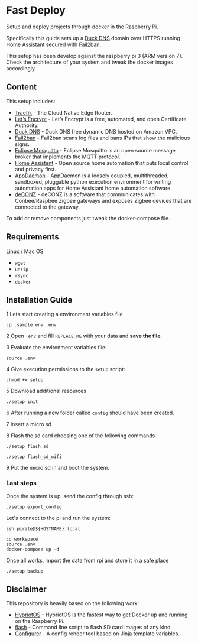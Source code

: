 # Fast Deploy

Setup and deploy projects through docker in the Raspberry Pi.

Specifically this guide sets up a [Duck DNS](https://www.duckdns.org) domain over HTTPS 
running [Home Assistant](https://www.home-assistant.io) secured with [Fail2ban](https://www.fail2ban.org).

This setup has been develop against the raspberry pi 3 (ARM version 7).
Check the architecture of your system and tweak the docker images accordingly.

## Content

This setup includes:

* [Traefik](https://traefik.io/) - The Cloud Native Edge Router.
* [Let’s Encrypt](https://letsencrypt.org) - Let’s Encrypt is a free, automated, and open Certificate Authority.
* [Duck DNS](https://www.duckdns.org) - Duck DNS free dynamic DNS hosted on Amazon VPC.
* [Fail2ban](https://www.fail2ban.org) - Fail2ban scans log files and bans IPs that show the malicious signs.
* [Eclipse Mosquitto](https://mosquitto.org) - Eclipse Mosquitto is an open source message broker that implements the MQTT protocol.
* [Home Assistant](https://www.home-assistant.io) - Open source home automation that puts local control and privacy first.
* [AppDaemon](https://github.com/home-assistant/appdaemon) - AppDaemon is a loosely coupled, multithreaded, sandboxed, pluggable python execution environment for writing automation apps for Home Assistant home automation software.
* [deCONZ](https://hub.docker.com/r/marthoc/deconz/) - deCONZ is a software that communicates with Conbee/Raspbee Zigbee gateways and exposes Zigbee devices that are connected to the gateway.

To add or remove components just tweak the docker-compose file.

## Requirements

Linux / Mac OS

* `wget`
* `unzip`
* `rsync`
* `docker`


## Installation Guide

1 Lets start creating a environment variables file

    cp .sample.env .env

2 Open `.env` and fill `REPLACE_ME` with your data and **save the file**.

3 Evaluate the environment variables file:

    source .env

4 Give execution permissions to the `setup` script:

    chmod +x setup

5 Download additional resources

    ./setup init

6 After running a new folder called `config` should have been created.

7 Insert a micro sd

8 Flash the sd card choosing one of the following commands

    ./setup flash_sd

    ./setup flash_sd_wifi

9 Put the micro sd in and boot the system.


### Last steps

Once the system is up, send the config through ssh:

    ./setup export_config
    
Let's connect to the pi and run the system:
    
    ssh pirate@${HOSTNAME}.local
    
    cd workspace
    source .env
    docker-compose up -d

Once all works, import the data from rpi and store it in a safe place
    
    ./setup backup


## Disclaimer

This repository is heavily based on the following work:
 
 * [HypriotOS](https://github.com/hypriot/image-builder-rpi) - HypriotOS is the fastest way to get Docker up and running on the Raspberry Pi.
 * [flash](https://github.com/hypriot/flash) - Command line script to flash SD card images of any kind.
 * [Configurer](https://github.com/iago1460/configurer) - A config render tool based on Jinja template variables.

